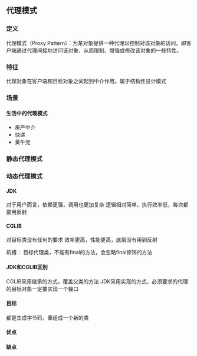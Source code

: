 ## 代理模式

### 定义
代理模式（Proxy Pattern）：为某对象提供一种代理以控制对该对象的访问。即客户端通过代理间接地访问该对象，从而限制、增强或修改该对象的一些特性。

### 特征
代理对象在客户端和目标对象之间起到中介作用。属于结构性设计模式

### 场景
#### 生活中的代理模式
* 房产中介
* 快递
* 黄牛党

### 静态代理模式

### 动态代理模式

#### JDK
对于用户而言，依赖更强，调用也更加复杂
逻辑相对简单，执行效率低，每次都要用反射

#### CGLIB
对目标类没有任何的要求
效率更高，性能更高，底层没有用到反射

坑槽：
目标代理类，不能有final的方法，会忽略final修饰的方法

#### JDK和CGLIB区别
CGLIB采用继承的方式，覆盖父类的方法
JDK采用实现的方式，必须要求的代理的目标对象一定要实现一个接口

#### 目标
都是生成字节码，重组成一个新的类

#### 优点

#### 缺点